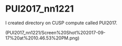 # PUI2017_nn1221

I created directory on CUSP compute called PUI2017.

(PUI2017_nn1221/Screen%20Shot%202017-09-17%20at%2010.46.53%20PM.png)
